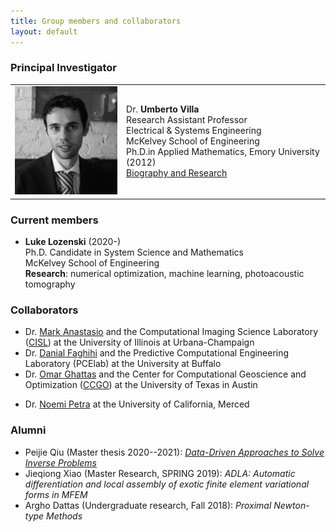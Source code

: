 ```yaml
---
title: Group members and collaborators 
layout: default
---
```


### Principal Investigator

<table style="border:none">
  <tr>
    <td> <img src="./images/profile.jpg" width="200"/> </td>
    <td> Dr. <b>Umberto Villa</b> <br> Research Assistant Professor <br>
      Electrical & Systems Engineering <br>
      McKelvey School of Engineering <br>
      Ph.D.in Applied Mathematics, Emory University (2012) <br>
      <a href="https://uvilla.github.io">Biography and Research</a>
</td>
  </tr>
</table>

  

### Current members
- **Luke Lozenski** (2020-) <br> Ph.D. Candidate in System Science and Mathematics <br> McKelvey School of Engineering <br> **Research**: numerical optimization, machine learning, photoacoustic tomography 

### Collaborators

- Dr. [Mark Anastasio](https://bioengineering.illinois.edu/directory/profile/maa) and the Computational Imaging Science Laboratory ([CISL](https://anastasio.bioengineering.illinois.edu)) at the University of Illinois at Urbana-Champaign
- Dr. [Danial Faghihi](https://engineering.buffalo.edu/mechanical-aerospace/people/faculty/d-faghihi.html) and the Predictive Computational Engineering Laboratory (PCElab) at the University at Buffalo
- Dr. [Omar Ghattas](https://users.oden.utexas.edu/~omar/) and the Center for Computational Geoscience and Optimization ([CCGO]()) at the University of Texas in Austin
<!--
- Dr. Alexander Oraevski at Tomowave Inc
- Dr. Sergey Ermilov at Photosound technologies 
-->
- Dr. [Noemi Petra](https://faculty.ucmerced.edu/npetra/) at the University of California, Merced

### Alumni
- Peijie Qiu (Master thesis 2020--2021): [*Data-Driven Approaches to Solve Inverse Problems*](https://openscholarship.wustl.edu/eng_etds/571/)
- Jieqiong Xiao (Master Research, SPRING 2019): *ADLA: Automatic differentiation and local assembly of exotic finite element variational forms in MFEM*
- Argho Dattas (Undergraduate research, Fall 2018):  *Proximal Newton-type Methods*

